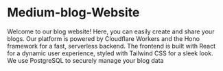 # Medium-blog-Website
 Welcome to our blog website! Here, you can easily create and share your blogs. Our platform is powered by Cloudflare Workers and the Hono framework for a fast, serverless backend. The frontend is built with React for a dynamic user experience, styled with Tailwind CSS for a sleek look. We use PostgreSQL to securely manage your blog data
